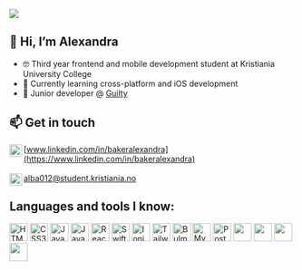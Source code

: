 ![](https://komarev.com/ghpvc/?username=alba688)


## 👋  Hi, I’m Alexandra
- 🤓  Third year frontend and mobile development student at Kristiania University College
- 🌱  Currently learning cross-platform and iOS development
- 🚀  Junior developer @ [Guilty](https://github.com/guilty-as)

## 📫  Get in touch
<img align="left" alt="LinkedIn" width="22px" src="https://icons-for-free.com/iconfiles/png/512/in+linkedin+icon-1320192022493255796.png" />[www.linkedin.com/in/bakeralexandra](https://www.linkedin.com/in/bakeralexandra)
<br>
<br>
<img align="left" alt="Outlook" width="22px" src="https://findicons.com/files/icons/2795/office_2013_hd/128/outlook.png" /> <a href = "mailto: alba012@student.kristiania.no">alba012@student.kristiania.no</a>
<br>

## Languages and tools I know:
<div>
  <img alt="HTML5" src="https://cdn.jsdelivr.net/gh/devicons/devicon/icons/html5/html5-original-wordmark.svg" width="32"/>
  <img alt="CSS3" src="https://cdn.jsdelivr.net/gh/devicons/devicon/icons/css3/css3-original-wordmark.svg"width="32" />
  <img alt="Javascript" src="https://cdn.jsdelivr.net/gh/devicons/devicon/icons/javascript/javascript-original.svg" width="32"/>
  <img alt="Java" src="https://cdn.jsdelivr.net/gh/devicons/devicon/icons/java/java-original.svg" width="32"/>
  <img alt="React" src="https://cdn.jsdelivr.net/gh/devicons/devicon/icons/react/react-original.svg" width="32"/>
  <img alt="Swift" src="https://cdn.jsdelivr.net/gh/devicons/devicon/icons/swift/swift-plain.svg" width="32" />
  <img alt="Ionic" src="https://cdn.jsdelivr.net/gh/devicons/devicon/icons/ionic/ionic-original.svg" width="32" />
  <img alt="Tailwind CSS" src="https://cdn.jsdelivr.net/gh/devicons/devicon/icons/tailwindcss/tailwindcss-plain.svg" width="32" />
  <img alt="Bulma" src="https://cdn.jsdelivr.net/gh/devicons/devicon/icons/bulma/bulma-plain.svg" width="32"/>
  <img alt="MySQL" src="https://cdn.jsdelivr.net/gh/devicons/devicon/icons/mysql/mysql-original.svg" width="32"/>
  <img alt="PostgreSQL" src="https://cdn.jsdelivr.net/gh/devicons/devicon/icons/postgresql/postgresql-original.svg" width="32"/>
  <img src="https://cdn.jsdelivr.net/gh/devicons/devicon/icons/kotlin/kotlin-original.svg" width="32"/>
  <img src="https://cdn.jsdelivr.net/gh/devicons/devicon/icons/android/android-original.svg" width="32"/>
  <img src="https://cdn.jsdelivr.net/gh/devicons/devicon/icons/figma/figma-original.svg" width="32"/>
  <img src="https://cdn.jsdelivr.net/gh/devicons/devicon/icons/mongodb/mongodb-original.svg" width="32"/>
</div>
<br>
<br>

<!---
alba688/alba688 is a ✨ special ✨ repository because its `README.md` (this file) appears on your GitHub profile.
You can click the Preview link to take a look at your changes.
--->
